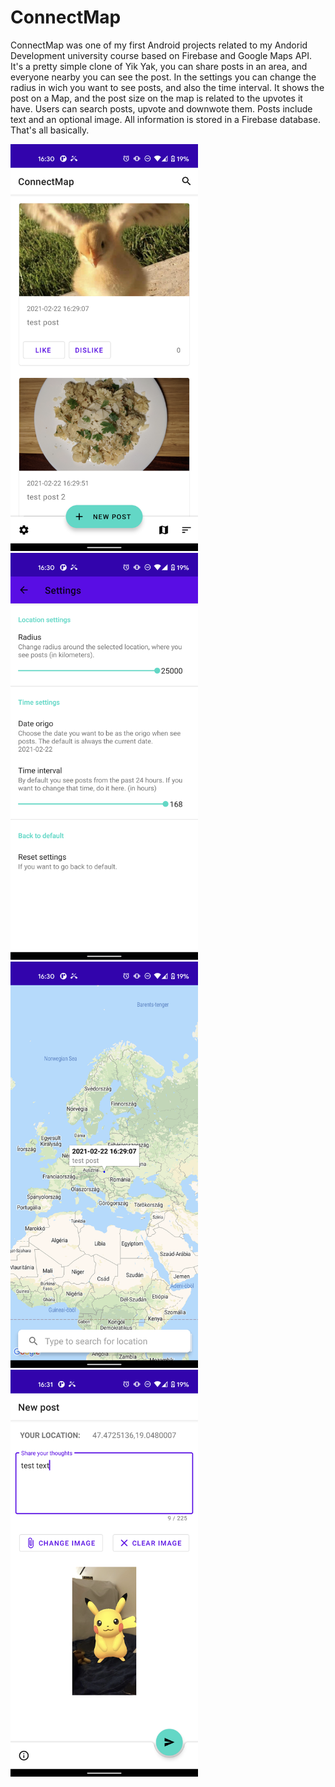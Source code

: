 # ConnectMap
ConnectMap was one of my first Android projects related to my Andorid Development university course based on Firebase and Google Maps API. It's a pretty simple clone of Yik Yak, you can share posts in an area, and everyone nearby you can see the post. In the settings you can change the radius in wich you want to see posts, and also the time interval. It shows the post on a Map, and the post size on the map is related to the upvotes it have. Users can search posts, upvote and downwote them. Posts include text and an optional image. All information is stored in a Firebase database. That's all basically.
<p float="left">
<img src="doc/Screenshot_20210222-163001.png" width="300">
<img src="doc/Screenshot_20210222-163009.png" width="300">
<img src="doc/Screenshot_20210222-163028.png" width="300">
<img src="doc/Screenshot_20210222-163112.png" width="300">
</p>
